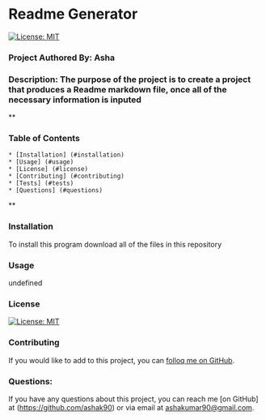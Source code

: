 
  
  # Readme Generator
  [![License: MIT](https://img.shields.io/badge/License-MIT-yellow.svg)](https://opensource.org/licenses/MIT)

  ### Project Authored By: Asha 
  ### Description: The purpose of the project is to create a project that produces a Readme markdown file, once all of the necessary information is inputed
  **

  ### Table of Contents
    * [Installation] (#installation)
    * [Usage] (#usage)
    * [License] (#license) 
    * [Contributing] (#contributing)
    * [Tests] (#tests)
    * [Questions] (#questions)
  **

  ### Installation 
  To install this program download all of the files in this repository

  ### Usage
  undefined

  ### License 
  [![License: MIT](https://img.shields.io/badge/License-MIT-yellow.svg)](https://opensource.org/licenses/MIT)

  ### Contributing
  If you would like to add to this project, you can [folloq me on GitHub](https://github.com/ashak90).  

  ### Questions:
  If you have any questions about this project, you can reach me [on GitHub] at (https://github.com/ashak90) or via email at ashakumar90@gmail.com.



